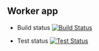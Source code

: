 ## Worker app

* Build status
[![Build Status](http://34.72.229.215:8080/buildStatus/icon?job=worker-build)](http://34.72.229.215:8080/job/worker-build/)

* Test status
[![Test Status](http://34.72.229.215:8080/buildStatus/icon?job=worker-test&subject=UnitTest)](http://34.72.229.215:8080/job/worker-test/)
